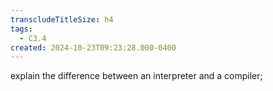 ```yaml
---
transcludeTitleSize: h4
tags:
  - C3.4
created: 2024-10-23T09:23:28.000-0400
---
```

explain the difference between an interpreter and a compiler;